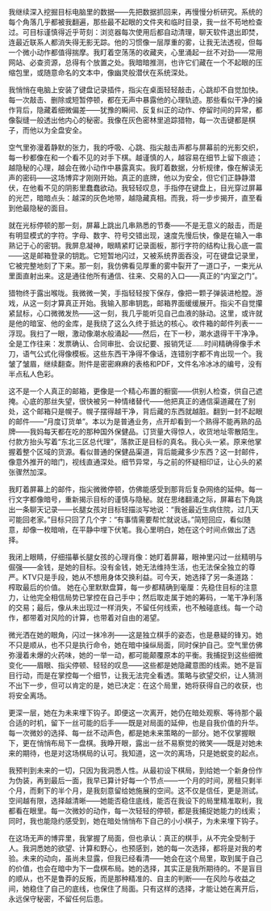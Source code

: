我继续深入挖掘目标电脑里的数据——先把数据抓回来，再慢慢分析研究。系统的每个角落几乎都被我翻遍，那些最不起眼的文件夹和临时目录，我一丝不苟地检查过。可目标谨慎得近乎苛刻：浏览器每次使用后都自动清理，聊天软件退出即焚，连最近联系人都消失得无影无踪。他的习惯像一层厚重的雾，让我无法透视，但每一个微小动作都值得揣摩。我盯着空荡荡的收藏夹，心里涌起一丝不对劲——常用网站、必查资源，总得有个放置之处。我暗暗推测，也许它们藏在一个不起眼的压缩包里，或随意命名的文本中，像幽灵般潜伏在系统深处。

我悄悄在电脑上安装了键盘记录插件，指尖在桌面轻轻敲击，心跳却不自觉加快。每一次敲击、删除或短暂停顿，都在无声中暴露他的心理轨迹。那些看似干净的操作背后，隐藏着细微偏差——犹豫的瞬间、反复纠正的动作、停留时间的异常，都像裂缝一般透出他内心的秘密。我像在灰色密林里追踪猎物，每一次击键都是棋子，而他以为全盘安全。

空气里弥漫着静默的张力，我的呼吸、心跳、指尖敲击声都与屏幕前的光影交织，每一秒都像在和一个看不见的对手下棋。越谨慎的人，越容易在细节上留下痕迹；越隐秘的心理，越会在微小动作中暴露真实。我盯着数据，分析规律，像在解读无声的密码——这场博弈才刚刚开始。真正的底牌，他以为安全，但它们正静静潜伏，在他看不见的阴影里蠢蠢欲动。我轻轻叹息，手指停在键盘上，目光穿过屏幕的光芒，暗暗点头：越深的灰色地带，越隐藏真相。而我，将一步步揭开，直至看到他最隐秘的面目。

就在光标停顿的那一刻，屏幕上跳出几串熟悉的节奏——不是无意义的敲击，而是有明显模式的字符。字母、数字、符号交错出现，速度先慢后快，像是在输入一串熟记于心的密钥。我屏息凝神，眼睛紧盯记录面板，那行字符的结构让我心底一震——这是邮箱登录的钥匙。它短暂地闪过，又被系统界面吞没，可在键盘记录里，它被完整地刻了下来。那一刻，我仿佛看见厚重的雾中裂开了一道口子，一束光从里面直射出来。这是通往他所有通信、往来、交易的入口——真正的“内室之门”。

猎物终于露出喉咙。我微微一笑，手指轻轻按下保存，像把一颗子弹装进枪膛。游戏，从这一刻才算真正开始。我输入那串钥匙，邮箱界面缓缓展开。指尖不自觉攥紧鼠标，心口微微发热——这一刻，我几乎能听见自己血液的脉动。这里，或许就是他的暗室、他的金库，是我绕了这么久终于抵达的核心。收件箱的邮件列表一一浮现。我扫了一眼，激动像潮水般涌起——然后，在下一秒，潮水退得干干净净。全是工作往来：发票确认、合同审批、会议纪要、报销凭证……时间精确得像手术刀，语气公式化得像模板。这些东西干净得不像话，连错别字都不肯出现一个。我皱了皱眉，继续翻查。附件是密密麻麻的表格和PDF，文件名冷冰冰的编号，没有半点私人色彩。

这不是一个人真正的邮箱，更像是一个精心布置的橱窗——供别人检查，供自己遮掩。心底的那丝失望，很快被另一种情绪替代——他把真正的通信渠道藏在了别处，这个邮箱只是幌子。幌子摆得越干净，背后藏的东西就越脏。翻到一封不起眼的邮件——“月度订货单”。本以为是普通业务，点开却看到一个熟得不能再熟的品牌——我妈每天都在吃的那种国外保健品。订货量大得惊人，收货地址零散陌生。付款方抬头写着“东北三区总代理”，落款正是目标的真名。我心头一紧。原来他掌握着整个区域的货源。看似普通的保健品渠道，背后能藏多少东西？这一封邮件，像意外推开的暗门，视线直通深处。细节异常，与之前的怀疑相印证，让心头的紧张骤然加深。

我盯着屏幕上的邮件，指尖微微停顿，仿佛能感受到那背后复杂网络的延伸。每一行文字都像暗号，重新揭示目标的谨慎与隐秘。就在思绪翻涌之际，屏幕右下角跳出一条聊天记录——长腿女孩对目标轻描淡写地说：“我爸最近生病住院，过几天可能回老家。”目标只回了几个字：“有事情需要帮忙就说话。”简短回应，看似随意，却像一枚暗哨，在平静中埋下伏笔。我心里明白，她在这个时间点做出了选择。

我闭上眼睛，仔细描摹长腿女孩的心理肖像：她盯着屏幕，眼神里闪过一丝精明与倔强——金钱，是她的目标。没有金钱，她无法维持生活，也无法保全独立的尊严。KTV只是手段，她从不想用身体交换利益。可今天，她选择了另一条道路：榨取最后的价值。
她在心里默默盘算，每一步都精确到毫厘：先稳住目标的注意力，让他完全相信局势已掌控在自己手中；然后取走属于她的筹码，一笔干净利落的交易；最后，像从未出现过一样消失，不留任何线索，也不触碰底线。每一个动作，都带着对风险的计算，也带着对自由的渴望。

微光洒在她的眼角，闪过一抹冷冽——这是独立棋手的姿态，也是悬疑的锋刃。她不只是顺从，也不只是执行命令，她在暗中操纵局面，同时保护自己。空气里仿佛弥漫着未爆的火药味，她的一举一动，都可能颠覆原本的平衡。我捕捉到这些细微变化——眉眼、指尖停顿、轻轻的叹息——这些都是她隐藏意图的线索。她不是盲目行动，而是在掌控每一个细节，让我无法完全看透。策略与欲望交织，让人猜测不出下一步，但可以肯定的是，她已决定：在这个局里，她将获得自己的收获，也将安全离场。

更深一层，她在为未来埋下钩子。即便这一次离开，她仍在暗处观察、等待那个最合适的时机，留下一丝可能的后手——既是对局面的延伸，也是自我价值的升华。每一次微妙的选择、每一丝不动声色，都是她未来策略的一部分。她不仅掌握眼下，更在悄悄布局下一盘棋。我睁开眼，露出一丝不易察觉的微笑——既是对她未来的期待，也是对这场棋局的认可。我知道，这一次的离场，只是她蜕变的起点。

我预判到未来的一切，只因为我洞悉人性。从最初设下棋局，到给她一个新身份作为伪装，再到最后一面，我早已算计好每一个节点——一个月的时间，房租只剩半个月，而剩下的半个月，是我刻意留给她施展的空间。这不仅是信任，更是测试。空间越有限，选择越清晰——她能否稳住底线，能否在我设下的局里精准取利，我都看在眼里。每一次微妙的动作，每一次轻轻的停顿，都是我捕捉她能力的线索；同时，我也能隐约感受到，她在暗处悄悄布下自己的小小棋子，为未来埋下钩子。

在这场无声的博弈里，我掌握了局面，但也承认：真正的棋手，从不完全受制于人。我洞悉她的欲望、计算和野心，也预感到，她的每一次选择，都将是对我的考验。未来的动向，虽尚未显露，但我已经看清——她会在这个局里，取到属于自己的价值，也会在暗中为下一盘棋布局。她的选择，其实正是我所期待的。不是盲目的顺从，也不是鲁莽的反叛，而是那种精准的、自主的判断——在风险与收益之间，她稳住了自己的底线，也保住了局面。只有这样的选择，才能让她在离开后，永远保守秘密，不留任何后患。